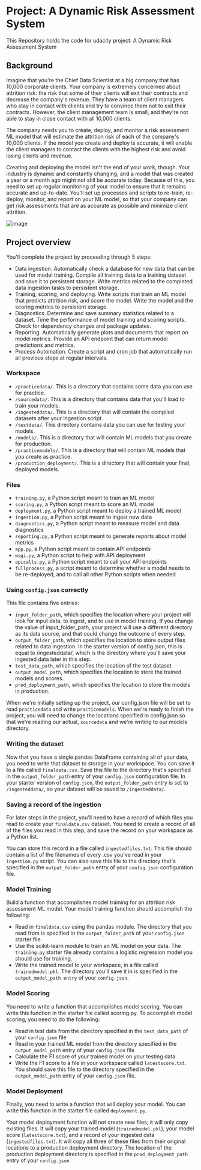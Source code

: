 # Project: A Dynamic Risk Assessment System
This Repository holds the code for udacity project: A Dynamic Risk Assessment System


## Background
Imagine that you're the Chief Data Scientist at a big company that has 10,000 
corporate clients. Your company is extremely concerned about attrition risk: the
risk that some of their clients will exit their contracts and decrease the company's 
revenue. They have a team of client managers who stay in contact with clients and try 
to convince them not to exit their contracts. However, the client management team is 
small, and they're not able to stay in close contact with all 10,000 clients.

The company needs you to create, deploy, and monitor a risk assessment ML model 
that will estimate the attrition risk of each of the company's 10,000 clients. 
If the model you create and deploy is accurate, it will enable the client managers 
to contact the clients with the highest risk and avoid losing clients and revenue.

Creating and deploying the model isn't the end of your work, though. Your industry 
is dynamic and constantly changing, and a model that was created a year or a month 
ago might not still be accurate today. Because of this, you need to set up regular 
monitoring of your model to ensure that it remains accurate and up-to-date. You'll 
set up processes and scripts to re-train, re-deploy, monitor, and report on your ML 
model, so that your company can get risk assessments that are as accurate as possible 
and minimize client attrition.

![image](https://user-images.githubusercontent.com/28819992/204102113-798a7cee-8a48-4dba-9b0c-bb6919d3fa30.png)

## Project overview
You'll complete the project by proceeding through 5 steps:

* Data ingestion. Automatically check a database for new data that can be used for 
model training. Compile all training data to a training dataset and save it to persistent 
storage. Write metrics related to the completed data ingestion tasks to persistent storage.
* Training, scoring, and deploying. Write scripts that train an ML model that predicts
attrition risk, and score the model. Write the model and the scoring metrics to persistent 
storage.
* Diagnostics. Determine and save summary statistics related to a dataset. Time the 
performance of model training and scoring scripts. Check for dependency changes and 
package updates.
* Reporting. Automatically generate plots and documents that report on model metrics. 
Provide an API endpoint that can return model predictions and metrics.
* Process Automation. Create a script and cron job that automatically run all previous 
steps at regular intervals.

### Workspace
* `/practicedata/`. This is a directory that contains some data you can use for practice.
* `/sourcedata/`. This is a directory that contains data that you'll load to train your models.
* `/ingesteddata/`. This is a directory that will contain the compiled datasets after your
ingestion script.
* `/testdata/`. This directory contains data you can use for testing your models.
* `/models/`. This is a directory that will contain ML models that you create for production.
* `/practicemodels/`. This is a directory that will contain ML models that you create as 
practice.
* `/production_deployment/`. This is a directory that will contain your final, deployed 
models.

### Files
* `training.py`, a Python script meant to train an ML model
* `scoring.py`, a Python script meant to score an ML model
* `deployment.py`, a Python script meant to deploy a trained ML model
* `ingestion.py`, a Python script meant to ingest new data
* `diagnostics.py`, a Python script meant to measure model and data diagnostics
* `reporting.py`, a Python script meant to generate reports about model metrics
* `app.py`, a Python script meant to contain API endpoints
* `wsgi.py`, a Python script to help with API deployment
* `apicalls.py`, a Python script meant to call your API endpoints
* `fullprocess.py`, a script meant to determine whether a model needs to be re-deployed, 
and to call all other Python scripts when needed

### Using `config.json` correctly
This file contains five entries:

* `input_folder_path`, which specifies the location where your project will look for input data, to ingest, and to use in model training. If you change the value of input_folder_path, your project will use a different directory as its data source, and that could change the outcome of every step.
* `output_folder_path`, which specifies the location to store output files related to data ingestion. In the starter version of config.json, this is equal to /ingesteddata/, which is the directory where you'll save your ingested data later in this step.
* `test_data_path`, which specifies the location of the test dataset
* `output_model_path`, which specifies the location to store the trained models and scores.
* `prod_deployment_path`, which specifies the location to store the models in production.

When we're initially setting up the project, our config.json file will be set to read 
`practicedata` and write `practicemodels`. When we're ready to finish the project, you will
need to change the locations specified in config.json so that we're reading our actual, 
`sourcedata` and we're writing to our models directory.

### Writing the dataset
Now that you have a single pandas DataFrame containing all of your data, 
you need to write that dataset to storage in your workspace. You can save it to a
file called `finaldata.csv`. Save this file to the directory that's specified in the 
`output_folder_path` entry of your `config.json` configuration file. In your starter 
version of `config.json`, the `output_folder_path` entry is set to `/ingesteddata/`, so 
your dataset will be saved to `/ingesteddata/`.


### Saving a record of the ingestion
For later steps in the project, you'll need to have a record of which files 
you read to create your `finaldata.csv` dataset. You need to create a record of 
all of the files you read in this step, and save the record on your workspace as a 
Python list.

You can store this record in a file called `ingestedfiles.txt`. This file should 
contain a list of the filenames of every .csv you've read in your `ingestion.py` script. 
You can also save this file to the directory that's specified in the `output_folder_path` 
entry of your `config.json` configuration file.

### Model Training

Build a function that accomplishes model training for an attrition risk assessment 
ML model. Your model training function should accomplish the following:

* Read in `finaldata.csv` using the pandas module. The directory that you read from is 
specified in the `output_folder_path` of your `config.json` starter file.
* Use the scikit-learn module to train an ML model on your data. The `training.py`
starter file already contains a logistic regression model you should use for training.
* Write the trained model to your workspace, in a file called `trainedmodel.pkl`. 
The directory you'll save it in is specified in the `output_model_path entry` of your 
`config.json`.

### Model Scoring

You need to write a function that accomplishes model scoring. You can write this function in the starter file called scoring.py. To accomplish model scoring, you need to do the following:

* Read in test data from the directory specified in the `test_data_path` of your 
`config.json` file
* Read in your trained ML model from the directory specified in the `output_model_path` 
entry of your `config.json` file
* Calculate the F1 score of your trained model on your testing data
* Write the F1 score to a file in your workspace called `latestscore.txt`. You should 
save this file to the directory specified in the `output_model_path` entry of your 
`config.json` file.

### Model Deployment

Finally, you need to write a function that will deploy your model. You can write this 
function in the starter file called `deployment.py`.

Your model deployment function will not create new files; it will only copy 
existing files. It will copy your trained model (`trainedmodel.pkl`), your model score 
(`latestscore.txt`), and a record of your ingested data (`ingestedfiles.txt`). It will 
copy all three of these files from their original locations to a production deployment
directory. The location of the production deployment directory is specified in the 
`prod_deployment_path` entry of your `config.json`
